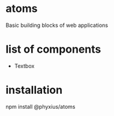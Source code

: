 # atoms
Basic building blocks of web applications

# list of components
- Textbox

# installation
npm install @phyxius/atoms
